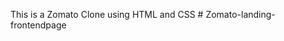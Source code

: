 This is a Zomato Clone using HTML and CSS 
#   Z o m a t o - l a n d i n g - f r o n t e n d p a g e  
 